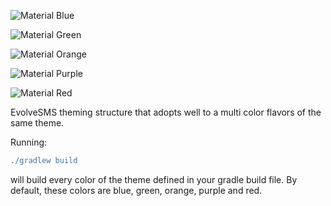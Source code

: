 ![Material Blue](https://raw.githubusercontent.com/klinker41/evolve_material/master/promo/images/blue_feature.png)

![Material Green](https://raw.githubusercontent.com/klinker41/evolve_material/master/promo/images/green_feature.png)

![Material Orange](https://raw.githubusercontent.com/klinker41/evolve_material/master/promo/images/orange_feature.png)

![Material Purple](https://raw.githubusercontent.com/klinker41/evolve_material/master/promo/images/purple_feature.png)

![Material Red](https://raw.githubusercontent.com/klinker41/evolve_material/master/promo/images/red_feature.png)

EvolveSMS theming structure that adopts well to a multi color flavors of the same theme.

Running:

```groovy
./gradlew build
```

will build every color of the theme defined in your gradle build file. By default, these colors are blue, green, orange, purple and red.